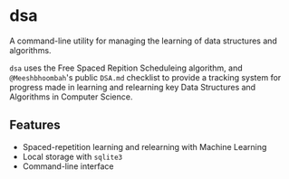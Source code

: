 # dsa
A command-line utility for managing the learning of data structures and algorithms.

`dsa` uses the Free Spaced Repition Scheduleing algorithm, and 
`@Meeshbhoombah`'s public `DSA.md` checklist to provide a tracking system for 
progress made in learning and relearning key Data Structures and Algorithms in 
Computer Science.

## Features
- Spaced-repetition learning and relearning with Machine Learning
- Local storage with `sqlite3`
- Command-line interface

